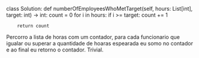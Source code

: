 class Solution:
    def numberOfEmployeesWhoMetTarget(self, hours: List[int], target: int) -> int:
        count = 0
        for i in hours:
            if i >= target:
                count += 1
        
        return count

Percorro a lista de horas com um contador, para cada funcionario que igualar ou superar a quantidade de hoaras espearada eu somo no contador e ao final eu retorno o contador. Trivial.